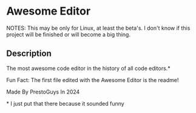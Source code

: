 # Awesome Editor

NOTES:
This may be only for Linux, at least the beta's.
I don't know if this project will be finished or will become a big thing.

## Description

The most awesome code editor in the history of all code editors.*

Fun Fact: The first file edited with the Awesome Editor is the readme!

Made By PrestoGuys In 2024

\* I just put that there because it sounded funny
